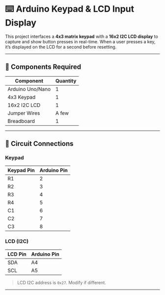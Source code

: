 # ⌨️ Arduino Keypad & LCD Input Display

This project interfaces a **4x3 matrix keypad** with a **16x2 I2C LCD display** to capture and show button presses in real-time. When a user presses a key, it’s displayed on the LCD for a second before resetting.

---

## 🧰 Components Required

| Component              | Quantity |
|------------------------|----------|
| Arduino Uno/Nano       | 1        |
| 4x3 Keypad             | 1        |
| 16x2 I2C LCD           | 1        |
| Jumper Wires           | A few    |
| Breadboard             | 1        |

---

## 🔌 Circuit Connections

### Keypad

| Keypad Pin | Arduino Pin |
|------------|-------------|
| R1         | 2           |
| R2         | 3           |
| R3         | 4           |
| R4         | 5           |
| C1         | 6           |
| C2         | 7           |
| C3         | 8           |

### LCD (I2C)

| LCD Pin | Arduino Pin |
|---------|-------------|
| SDA     | A4          |
| SCL     | A5          |

> LCD I2C address is `0x27`. Modify if different.

---

